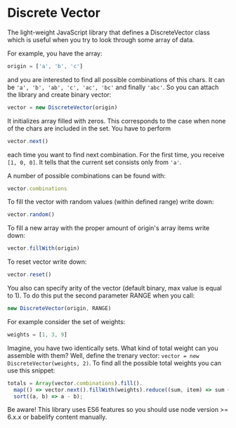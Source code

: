 # Discrete Vector

The light-weight JavaScript library that defines a DiscreteVector class
which is useful when you try to look through some array of data.

For example, you have the array:
``` javascript
origin = ['a', 'b', 'c']
```
and you are interested to find all possible combinations of this chars.
It can be `'a', 'b', 'ab', 'c', 'ac', 'bc'` and finally `'abc'`.
So you can attach the library and create binary vector:
``` javascript
vector = new DiscreteVector(origin)
```
It initializes array filled with zeros.
This corresponds to the case when none of the chars are included in the set. 
You have to perform
``` javascript
vector.next()
``` 
each time you want to find next combination.
For the first time, you receive `[1, 0, 0]`. It tells that the current set consists only from `'a'`.

A number of possible combinations can be found with:
``` javascript
vector.combinations
```
To fill the vector with random values (within defined range) write down:
``` javascript
vector.random()
```
To fill a new array with the proper amount of origin's array items write down:
``` javascript
vector.fillWith(origin)
```
To reset vector write down:
``` javascript
vector.reset()
```

You also can specify arity of the vector (default binary, max value is equal to 1).
To do this put the second parameter RANGE when you call:
``` javascript
new DiscreteVector(origin, RANGE)
```
For example consider the set of weights:
``` javascript
weights = [1, 3, 9]
```
Imagine, you have two identically sets.
What kind of total weight can you assemble with them?
Well, define the trenary vector: `vector = new DiscreteVector(weights, 2)`.
To find all the possible total weights you can use this snippet:
``` javascript
totals = Array(vector.combinations).fill().
  map(() => vector.next().fillWith(weights).reduce((sum, item) => sum + item, 0)).
  sort((a, b) => a - b);
```

Be aware! This library uses ES6 features so you should use node version >= 6.x.x or babelify content manually.
